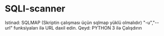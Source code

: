 # SQLI-scanner
Istinad: SQLMAP (Skriptin çalışması üçün sqlmap yüklü olmalıdır)
"-u","--url" funksiyaları ilə URL daxil edin.
Qeyd: PYTHON 3 ilə Çalışdırın

